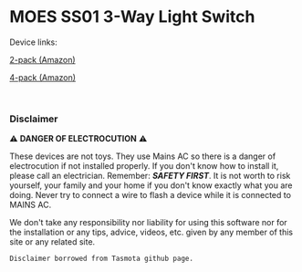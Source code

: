 # MOES SS01 3-Way Light Switch

Device links:

 [2-pack (Amazon)](https://www.amazon.com/gp/product/B079FDTG7T/ref=as_li_tl?ie=UTF8&tag=mjoshd-20&camp=1789&creative=9325&linkCode=as2&creativeASIN=B079FDTG7T&linkId=3fafe39915e8e2a8e7315bab766cbe55)

 [4-pack (Amazon)](https://www.amazon.com/gp/product/B07DXK5891/ref=as_li_tl?ie=UTF8&tag=mjoshd-20&camp=1789&creative=9325&linkCode=as2&creativeASIN=B07DXK5891&linkId=58fa2688ad9da0d720edf63acf12fea2)	

 <br>

### Disclaimer

:warning: **DANGER OF ELECTROCUTION** :warning:

These devices are not toys. They use Mains AC so there is a danger of electrocution if not installed properly. If you don't know how to install it, please call an electrician. Remember: _**SAFETY FIRST**_. It is not worth to risk yourself, your family and your home if you don't know exactly what you are doing. Never try to connect a wire to flash a device while it is connected to MAINS AC.

We don't take any responsibility nor liability for using this software nor for the installation or any tips, advice, videos, etc. given by any member of this site or any related site.

```
Disclaimer borrowed from Tasmota github page.
```

